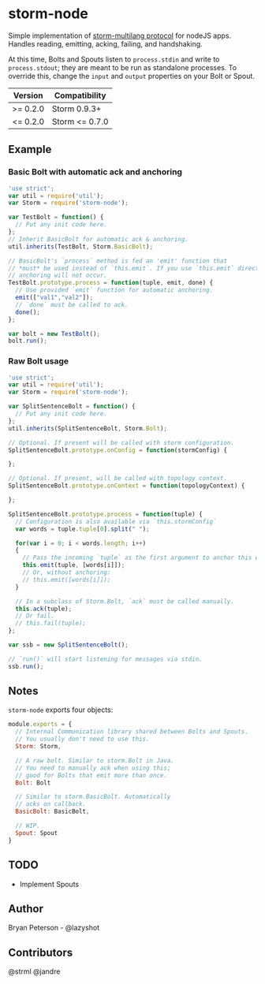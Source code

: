 # storm-node

Simple implementation of [storm-multilang protocol](https://github.com/nathanmarz/storm/wiki/Multilang-protocol)
for nodeJS apps. Handles reading, emitting, acking, failing, and handshaking.

At this time, Bolts and Spouts listen to `process.stdin` and write to `process.stdout`; they are meant to be run
as standalone processes. To override this, change the `input` and `output` properties on your Bolt or Spout.

| Version  | Compatibility  |
|----------|----------------|
|>= 0.2.0  | Storm 0.9.3+   |
|<= 0.2.0  | Storm <= 0.7.0 |

## Example

### Basic Bolt with automatic ack and anchoring

```javascript
'use strict';
var util = require('util');
var Storm = require('storm-node');

var TestBolt = function() {
  // Put any init code here.
};
// Inherit BasicBolt for automatic ack & anchoring.
util.inherits(TestBolt, Storm.BasicBolt);

// BasicBolt's `process` method is fed an 'emit' function that
// *must* be used instead of `this.emit`. If you use `this.emit` directly,
// anchoring will not occur.
TestBolt.prototype.process = function(tuple, emit, done) {
  // Use provided `emit` function for automatic anchoring.
  emit(["val1","val2"]);
  // `done` must be called to ack.
  done();
};

var bolt = new TestBolt();
bolt.run();
```

### Raw Bolt usage

```javascript
'use strict';
var util = require('util');
var Storm = require('storm-node');

var SplitSentenceBolt = function() {
  // Put any init code here.
};
util.inherits(SplitSentenceBolt, Storm.Bolt);

// Optional. If present will be called with storm configuration.
SplitSentenceBolt.prototype.onConfig = function(stormConfig) {

};

// Optional. If present, will be called with topology context.
SplitSentenceBolt.prototype.onContext = function(topologyContext) {

};

SplitSentenceBolt.prototype.process = function(tuple) {
  // Configuration is also available via `this.stormConfig`
  var words = tuple.tuple[0].split(" ");

  for(var i = 0; i < words.length; i++)
  {
    // Pass the incoming `tuple` as the first argument to anchor this emit.
    this.emit(tuple, [words[i]]);
    // Or, without anchoring:
    // this.emit([words[i]]);
  }

  // In a subclass of Storm.Bolt, `ack` must be called manually.
  this.ack(tuple);
  // Or fail.
  // this.fail(tuple);
};

var ssb = new SplitSentenceBolt();

// `run()` will start listening for messages via stdin.
ssb.run();
```

## Notes

`storm-node` exports four objects:

```javascript
module.exports = {
  // Internal Communication library shared between Bolts and Spouts.
  // You usually don't need to use this.
  Storm: Storm,

  // A raw bolt. Similar to storm.Bolt in Java.
  // You need to manually ack when using this;
  // good for Bolts that emit more than once.
  Bolt: Bolt

  // Similar to storm.BasicBolt. Automatically
  // acks on callback.
  BasicBolt: BasicBolt,

  // WIP.
  Spout: Spout
}
```

## TODO

* Implement Spouts

## Author

Bryan Peterson - @lazyshot

## Contributors

@strml
@jandre
